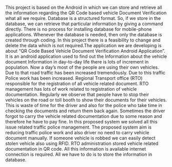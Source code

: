 This project is based on the Android in which we can store and retrieve all the
information regarding the QR Code based vehicle Document Verification what all we require. Database is a structured format. So, if we store in the database, we can retrieve that particular
information by giving a command directly. There is no process for installing database for
mobile-phone applications. Whenever the database is needed, then only the database is created
through coding. In this project there is a feasibility to change and delete the data which is not
required.The application we are developing is about “QR Code Based Vehicle Document
Verification Android Application”. It is an android application used to find out the Information
about the vehicle document Information in day-to-day life there is lots of increment in
population. Now a day’s most of the people are using their own vehicles. Due to that road traffic
has been increased tremendously. Due to this traffic Police work has been increased. Regional
Transport office (RTO) responsible for the registration of all vehicle related document. RTO
management has lots of work related to registration of vehicle documentation. Regularly we observe that people have to stop their vehicles on the road or toll booth to
show their documents for their vehicles. This is waste of time for the driver and also for the
police who take time in checking the documents and return them back again. Sometimes the
driver forgot to carry the vehicle related documentation due to some reason and therefore he
have to pay fine. In this proposed system we solved all this issue related traffic police
management. The proposed system aim is reducing traffic police work and also driver no need
to carry vehicle document manually. If someone vehicle is robbed we can easily detect stolen
vehicle also using RFID. RTO administration stored vehicle related documentation in QR code. All this information is available internet connection is required. All we have to do is to store
the information in database.
